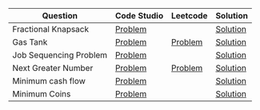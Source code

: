 | Question               | Code Studio                                                                            | Leetcode                                                          | Solution                              |
| ---------------------- | -------------------------------------------------------------------------------------- | ----------------------------------------------------------------- | ------------------------------------- |
| Fractional Knapsack    | [Problem](https://www.codingninjas.com/studio/problems/975286)                         |                                                                   | [Solution](FractionalKnapsack.java)   |
| Gas Tank               | [Problem](https://www.codingninjas.com/studio/problems/gas-tank_699834)                | [Problem](https://leetcode.com/problems/gas-station)              | [Solution](GasTank.java)              |
| Job Sequencing Problem | [Problem](https://www.codingninjas.com/studio/problems/job-sequencing-problem_1169460) |                                                                   | [Solution](JobSequenceMaxProfit.java) |
| Next Greater Number    | [Problem](https://www.codingninjas.com/studio/problems/next-greater-number_980529)     | [Problem](https://leetcode.com/problems/next-greater-element-iii) | [Solution](NextGreaterNumber.java)    |
| Minimum cash flow      | [Problem](https://www.codingninjas.com/studio/problems/minimum-cash-flow_975372)       |                                                                   | [Solution](MinimumCashFlow.java)      |
| Minimum Coins          | [Problem](https://www.codingninjas.com/studio/problems/minimum-coins_982764)           |                                                                   | [Solution](MinimumCoin.java)          |
